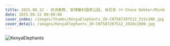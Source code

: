 ```yaml
---
title: 2025.08.12 - 非洲象群, 安博塞利国家公园, 肯尼亚 (© Chase Dekker/Minden Pictures)
date: 2025.08.12 00:00:00
cover_index: /images/thumbs/KenyaElephants_ZH-CN7587207512_533x300.jpg
cover_detail: /images/KenyaElephants_ZH-CN7587207512_1920x1080.jpg
---
```


![KenyaElephants](/images/KenyaElephants_ZH-CN7587207512_1920x1080.jpg)
